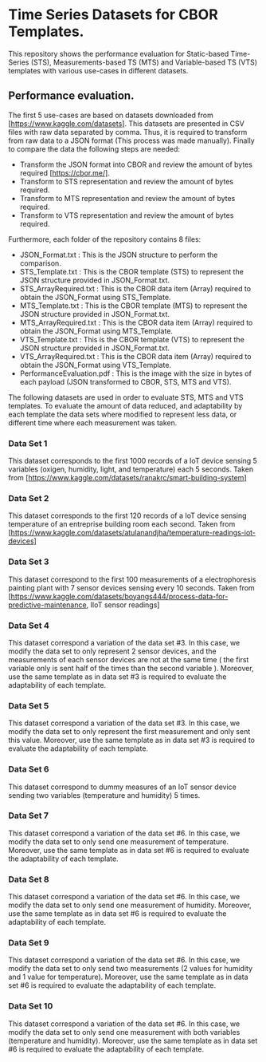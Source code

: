 # Time Series Datasets for CBOR Templates.

This repository shows the performance evaluation for Static-based Time-Series (STS), Measurements-based TS (MTS) and Variable-based TS (VTS) templates with various use-cases in different datasets.


## Performance evaluation.


The first 5 use-cases are based on datasets downloaded from [https://www.kaggle.com/datasets]. This datasets are presented in CSV files with raw data separated by comma. Thus, it is required to transform from raw data to a JSON format (This process was made manually). Finally to compare the data the following steps are needed:   


- Transform the JSON format into CBOR and review the amount of bytes required [https://cbor.me/].
- Transform to STS representation and review the amount of bytes required.
- Transform to MTS representation and review the amount of bytes required.
- Transform to VTS representation and review the amount of bytes required.

Furthermore, each folder of the repository contains 8 files:

- JSON_Format.txt : This is the JSON structure to perform the comparison.
- STS_Template.txt : This is the CBOR template (STS) to represent the JSON structure provided in JSON_Format.txt.
- STS_ArrayRequired.txt : This is the CBOR data item (Array) required to obtain the JSON_Format using STS_Template.
- MTS_Template.txt : This is the CBOR template (MTS) to represent the JSON structure provided in JSON_Format.txt.
- MTS_ArrayRequired.txt : This is the CBOR data item (Array) required to obtain the JSON_Format using MTS_Template.
- VTS_Template.txt : This is the CBOR template (VTS) to represent the JSON structure provided in JSON_Format.txt.
- VTS_ArrayRequired.txt : This is the CBOR data item (Array) required to obtain the JSON_Format using VTS_Template.
- PerformanceEvaluation.pdf : This is the image with the size in bytes of each payload (JSON transformed to CBOR, STS, MTS and VTS).

The following datasets are used in order to evaluate STS, MTS and VTS templates. To evaluate the amount of data reduced, and adaptability by each template the data sets where modified to represent less data, or different time where each measurement was taken.

### Data Set 1
This dataset corresponds to the first 1000 records of a IoT device sensing 5 variables (oxigen, humidity, light, and temperature) each 5 seconds. Taken from [https://www.kaggle.com/datasets/ranakrc/smart-building-system]

### Data Set 2
This dataset corresponds to the first 120 records of a IoT device sensing temperature of an entreprise building room each second. Taken from [https://www.kaggle.com/datasets/atulanandjha/temperature-readings-iot-devices]

### Data Set 3
This dataset correspond to the first 100 measurements of a electrophoresis painting plant with 7 sensor devices sensing every 10 seconds. Taken from [https://www.kaggle.com/datasets/boyangs444/process-data-for-predictive-maintenance, IIoT sensor readings]

### Data Set 4
This dataset correspond a variation of the data set #3. In this case, we modify the data set to only represent 2 sensor devices, and the measurements of each sensor devices are not at the same time ( the first variable only is sent half of the times than the second variable ). Moreover, use the same template as in data set #3 is required to evaluate the adaptability of each template. 

### Data Set 5
This dataset correspond a variation of the data set #3. In this case, we modify the data set to only represent the first measurement and only sent this value. Moreover, use the same template as in data set #3 is required to evaluate the adaptability of each template. 

### Data Set 6
This dataset correspond to dummy measures of an IoT sensor device sending two variables (temperature and humidity) 5 times.

### Data Set 7
This dataset correspond a variation of the data set #6. In this case, we modify the data set to only send one measurement of temperature. Moreover, use the same template as in data set #6 is required to evaluate the adaptability of each template. 

### Data Set 8
This dataset correspond a variation of the data set #6. In this case, we modify the data set to only send one measurement of humidity. Moreover, use the same template as in data set #6 is required to evaluate the adaptability of each template.

### Data Set 9
This dataset correspond a variation of the data set #6. In this case, we modify the data set to only send two measurements (2 values for humidity and 1 value for temperature). Moreover, use the same template as in data set #6 is required to evaluate the adaptability of each template. 

### Data Set 10
This dataset correspond a variation of the data set #6. In this case, we modify the data set to only send one measurement with both variables (temperature and humidity). Moreover, use the same template as in data set #6 is required to evaluate the adaptability of each template.